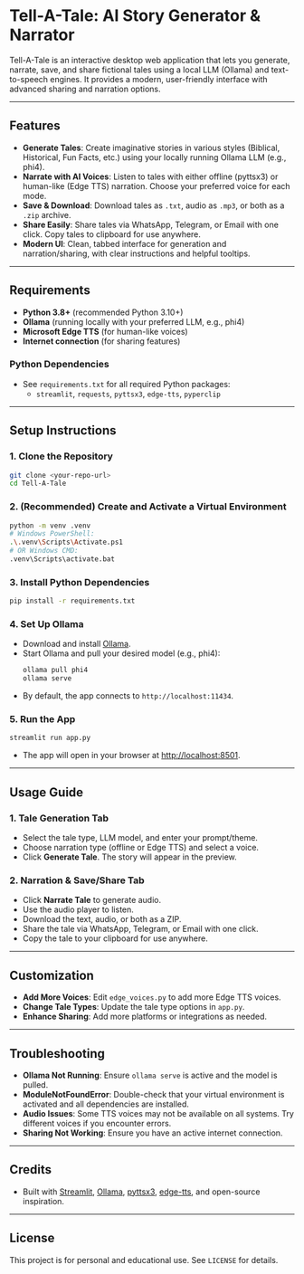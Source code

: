 # Tell-A-Tale: AI Story Generator & Narrator

Tell-A-Tale is an interactive desktop web application that lets you generate, narrate, save, and share fictional tales using a local LLM (Ollama) and text-to-speech engines. It provides a modern, user-friendly interface with advanced sharing and narration options.

---

## Features

- **Generate Tales**: Create imaginative stories in various styles (Biblical, Historical, Fun Facts, etc.) using your locally running Ollama LLM (e.g., phi4).
- **Narrate with AI Voices**: Listen to tales with either offline (pyttsx3) or human-like (Edge TTS) narration. Choose your preferred voice for each mode.
- **Save & Download**: Download tales as `.txt`, audio as `.mp3`, or both as a `.zip` archive.
- **Share Easily**: Share tales via WhatsApp, Telegram, or Email with one click. Copy tales to clipboard for use anywhere.
- **Modern UI**: Clean, tabbed interface for generation and narration/sharing, with clear instructions and helpful tooltips.

---

## Requirements

- **Python 3.8+** (recommended Python 3.10+)
- **Ollama** (running locally with your preferred LLM, e.g., phi4)
- **Microsoft Edge TTS** (for human-like voices)
- **Internet connection** (for sharing features)

### Python Dependencies
- See `requirements.txt` for all required Python packages:
  - `streamlit`, `requests`, `pyttsx3`, `edge-tts`, `pyperclip`

---

## Setup Instructions

### 1. Clone the Repository
```bash
git clone <your-repo-url>
cd Tell-A-Tale
```

### 2. (Recommended) Create and Activate a Virtual Environment
```bash
python -m venv .venv
# Windows PowerShell:
.\.venv\Scripts\Activate.ps1
# OR Windows CMD:
.venv\Scripts\activate.bat
```

### 3. Install Python Dependencies
```bash
pip install -r requirements.txt
```

### 4. Set Up Ollama
- Download and install [Ollama](https://ollama.com/).
- Start Ollama and pull your desired model (e.g., phi4):
  ```bash
  ollama pull phi4
  ollama serve
  ```
- By default, the app connects to `http://localhost:11434`.

### 5. Run the App
```bash
streamlit run app.py
```
- The app will open in your browser at [http://localhost:8501](http://localhost:8501).

---

## Usage Guide

### 1. Tale Generation Tab
- Select the tale type, LLM model, and enter your prompt/theme.
- Choose narration type (offline or Edge TTS) and select a voice.
- Click **Generate Tale**. The story will appear in the preview.

### 2. Narration & Save/Share Tab
- Click **Narrate Tale** to generate audio.
- Use the audio player to listen.
- Download the text, audio, or both as a ZIP.
- Share the tale via WhatsApp, Telegram, or Email with one click.
- Copy the tale to your clipboard for use anywhere.

---

## Customization
- **Add More Voices**: Edit `edge_voices.py` to add more Edge TTS voices.
- **Change Tale Types**: Update the tale type options in `app.py`.
- **Enhance Sharing**: Add more platforms or integrations as needed.

---

## Troubleshooting
- **Ollama Not Running**: Ensure `ollama serve` is active and the model is pulled.
- **ModuleNotFoundError**: Double-check that your virtual environment is activated and all dependencies are installed.
- **Audio Issues**: Some TTS voices may not be available on all systems. Try different voices if you encounter errors.
- **Sharing Not Working**: Ensure you have an active internet connection.

---

## Credits
- Built with [Streamlit](https://streamlit.io/), [Ollama](https://ollama.com/), [pyttsx3](https://pyttsx3.readthedocs.io/), [edge-tts](https://github.com/ranyelhousieny/edge-tts), and open-source inspiration.

---

## License
This project is for personal and educational use. See `LICENSE` for details.
